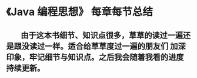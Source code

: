 # 《Java 编程思想》 每章每节总结

##    &nbsp;&nbsp;&nbsp;&nbsp;&nbsp;&nbsp;&nbsp;&nbsp;由于这本书细节、知识点很多，草草的读过一遍还是跟没读过一样。适合给草草度过一遍的朋友们 加深印象，牢记细节与知识点。之后我会随着我看的进度 持续更新。